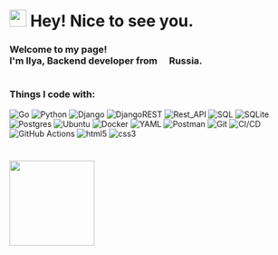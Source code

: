 <h1><img src="https://emojis.slackmojis.com/emojis/images/1531849430/4246/blob-sunglasses.gif?1531849430" width="30"/> Hey! Nice to see you.</h1>

<h3>Welcome to my page! </br> I'm Ilya, Backend developer from <img src="https://cdn-icons-png.flaticon.com/512/197/197408.png" width="13"/> Russia.</h3>


<h1></h1>
<h3>Things I code with:</h3>

![Go](https://img.shields.io/badge/go-%2300ADD8.svg?style=for-the-badge&logo=go&logoColor=white)
![Python](https://img.shields.io/badge/python-3670A0?style=for-the-badge&logo=python&logoColor=ffdd54)
![Django](https://img.shields.io/badge/django-%23092E20.svg?style=for-the-badge&logo=django&logoColor=white)
![DjangoREST](https://img.shields.io/badge/DRF-%ff1709.svg?style=for-the-badge&logo=django&logoColor=white&color=gray)
![Rest_API](https://img.shields.io/badge/REST%20api-purple?style=for-the-badge)
![SQL](https://img.shields.io/badge/-SQL-F29111?style=for-the-badge&logo=sql&logoColor=FFFFFF)
![SQLite](https://img.shields.io/badge/SQLite-07405E?style=for-the-badge&logo=sqlite&logoColor=white)
![Postgres](https://img.shields.io/badge/postgres-%23316192.svg?style=for-the-badge&logo=postgresql&logoColor=white)
![Ubuntu](https://img.shields.io/badge/Ubuntu-E95420?style=for-the-badge&logo=ubuntu&logoColor=white)
![Docker](https://img.shields.io/badge/docker-%230db7ed.svg?style=for-the-badge&logo=docker&logoColor=white)
![YAML](https://img.shields.io/badge/yaml-%23ffffff.svg?style=for-the-badge&logo=yaml&logoSize=auto&logoColor=151515)
![Postman](https://img.shields.io/badge/Postman-FF6C37?style=for-the-badge&logo=postman&logoColor=white)
![Git](https://img.shields.io/badge/Git-red?style=for-the-badge&logo=git&logoColor=white)
![CI/CD](https://img.shields.io/badge/CI%2FCD-green?style=for-the-badge)
![GitHub Actions](https://img.shields.io/badge/ga-%232671E5.svg?style=for-the-badge&logo=githubactions&logoColor=white&logoSize=auto)
![html5](https://img.shields.io/badge/HTML-E34F26?style=for-the-badge&logo=html5&logoColor=white)
![сss3](https://img.shields.io/badge/CSS-blue?style=for-the-badge&logo=css3&logoColor=white)

<h1></h1>

<a href="https://github.com/alkilur">
    <img height=150 align="center" src="https://github-readme-stats.vercel.app/api/top-langs?username=alkilur&layout=compact&langs_count=4&hide=javascript&theme=dark"/>
</a>
